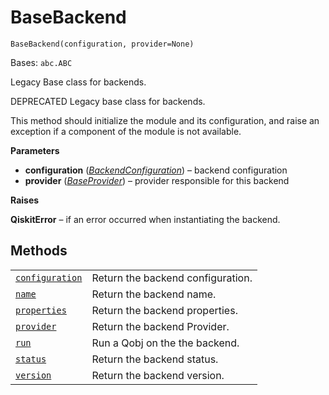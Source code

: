 # BaseBackend

<span id="undefined" />

`BaseBackend(configuration, provider=None)`

Bases: `abc.ABC`

Legacy Base class for backends.

DEPRECATED Legacy base class for backends.

This method should initialize the module and its configuration, and raise an exception if a component of the module is not available.

**Parameters**

*   **configuration** ([*BackendConfiguration*](qiskit.providers.models.BackendConfiguration#qiskit.providers.models.BackendConfiguration "qiskit.providers.models.BackendConfiguration")) – backend configuration
*   **provider** ([*BaseProvider*](qiskit.providers.BaseProvider#qiskit.providers.BaseProvider "qiskit.providers.BaseProvider")) – provider responsible for this backend

**Raises**

**QiskitError** – if an error occurred when instantiating the backend.

## Methods

|                                                                                                                                                       |                                   |
| ----------------------------------------------------------------------------------------------------------------------------------------------------- | --------------------------------- |
| [`configuration`](qiskit.providers.BaseBackend.configuration#qiskit.providers.BaseBackend.configuration "qiskit.providers.BaseBackend.configuration") | Return the backend configuration. |
| [`name`](qiskit.providers.BaseBackend.name#qiskit.providers.BaseBackend.name "qiskit.providers.BaseBackend.name")                                     | Return the backend name.          |
| [`properties`](qiskit.providers.BaseBackend.properties#qiskit.providers.BaseBackend.properties "qiskit.providers.BaseBackend.properties")             | Return the backend properties.    |
| [`provider`](qiskit.providers.BaseBackend.provider#qiskit.providers.BaseBackend.provider "qiskit.providers.BaseBackend.provider")                     | Return the backend Provider.      |
| [`run`](qiskit.providers.BaseBackend.run#qiskit.providers.BaseBackend.run "qiskit.providers.BaseBackend.run")                                         | Run a Qobj on the the backend.    |
| [`status`](qiskit.providers.BaseBackend.status#qiskit.providers.BaseBackend.status "qiskit.providers.BaseBackend.status")                             | Return the backend status.        |
| [`version`](qiskit.providers.BaseBackend.version#qiskit.providers.BaseBackend.version "qiskit.providers.BaseBackend.version")                         | Return the backend version.       |
